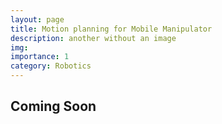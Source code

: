 ```yaml
---
layout: page
title: Motion planning for Mobile Manipulator
description: another without an image
img:
importance: 1
category: Robotics
---
```


## Coming Soon
